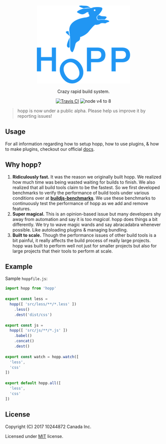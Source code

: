 <p align="center">
  <img src=".github/logo.png">
</p>
<p align="center">Crazy rapid build system.</p>

<p align="center">
  <a href="https://travis-ci.org/hoppjs/hopp"><img alt="Travis CI" src="https://travis-ci.org/hoppjs/hopp.svg?branch=master"></a>
  <img alt="node v4 to 8" src="https://img.shields.io/badge/node-v4%20to%208-brightgreen.svg?style=flat">
</p>

> hopp is now under a public alpha. Please help us improve it by reporting issues!

## Usage

For all information regarding how to setup hopp, how to use plugins, & how to
make plugins, checkout our official [docs](https://docs.hoppjs.com/).

## Why hopp?

 1. **Ridiculously fast.** It was the reason we originally built hopp.
 We realized how much time was being wasted waiting for builds to finish.
 We also realized that all build tools claim to be the fastest. So we first
 developed benchmarks to verify the performance of build tools under various
 conditions over at **[buildjs-benchmarks](https://travis-ci.org/hoppjs/buildjs-benchmarks)**.
 We use these benchmarks to continuously test the performance of hopp as we
 add and remove features.
 2. **Super magical.** This is an opinion-based issue but many developers
 shy away from automation and say it is too *magical*. hopp does things a bit
 differently. We try to wave magic wands and say abracadabra whenever possible.
 Like autoloading plugins & managing bundling.
 3. **Built to scale.** Though the performance issues of other build tools is
 a bit painful, it really affects the build process of really large projects.
 hopp was built to perform well not just for smaller projects but also for large
 projects that their tools to perform at scale.

## Example

Sample `hoppfile.js`:

```javascript
import hopp from 'hopp'

export const less =
  hopp([ 'src/less/**/*.less' ])
    .less()
    .dest('dist/css')

export const js =
  hopp([ 'src/js/**/*.js' ])
    .babel()
    .concat()
    .dest()

export const watch = hopp.watch([
  'less',
  'css'
])

export default hopp.all([
  'less',
  'css'
])
```

## License

Copyright (C) 2017 10244872 Canada Inc.

Licensed under [MIT](LICENSE.md) license.